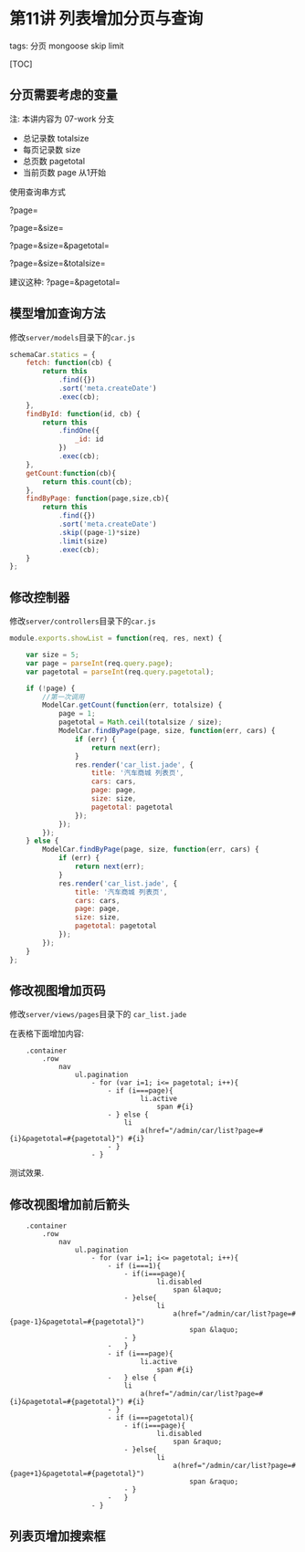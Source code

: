 # 第11讲 列表增加分页与查询

tags: 分页 mongoose skip limit

[TOC]


## 分页需要考虑的变量

注: 本讲内容为 07-work 分支

- 总记录数 totalsize
- 每页记录数 size
- 总页数 pagetotal
- 当前页数 page 从1开始

使用查询串方式

?page=<page>

?page=<page>&size=<size>

?page=<page>&size=<size>&pagetotal=<pagetotal>

?page=<page>&size=<size>&totalsize=<totalsize>

建议这种:
?page=<page>&pagetotal=<pagetotal>

## 模型增加查询方法

修改`server/models`目录下的`car.js`

```js
schemaCar.statics = {
	fetch: function(cb) {
		return this
			.find({})
			.sort('meta.createDate')
			.exec(cb);
	},
	findById: function(id, cb) {
		return this
			.findOne({
				_id: id
			})
			.exec(cb);
	},
	getCount:function(cb){
		return this.count(cb);
	},
	findByPage: function(page,size,cb){
		return this
			.find({})
			.sort('meta.createDate')
			.skip((page-1)*size)
			.limit(size)
			.exec(cb);
	}
};
```

## 修改控制器

修改`server/controllers`目录下的`car.js`

```js
module.exports.showList = function(req, res, next) {

	var size = 5;
	var page = parseInt(req.query.page);
	var pagetotal = parseInt(req.query.pagetotal);

	if (!page) {
		//第一次调用
		ModelCar.getCount(function(err, totalsize) {
			page = 1;
			pagetotal = Math.ceil(totalsize / size);
			ModelCar.findByPage(page, size, function(err, cars) {
				if (err) {
					return next(err);
				}
				res.render('car_list.jade', {
					title: '汽车商城 列表页',
					cars: cars,
					page: page,
					size: size,
					pagetotal: pagetotal
				});
			});
		});
	} else {
		ModelCar.findByPage(page, size, function(err, cars) {
			if (err) {
				return next(err);
			}
			res.render('car_list.jade', {
				title: '汽车商城 列表页',
				cars: cars,
				page: page,
				size: size,
				pagetotal: pagetotal
			});
		});
	}
};
```

## 修改视图增加页码

修改`server/views/pages`目录下的 `car_list.jade`

在表格下面增加内容:

```jade
	.container
		.row
			nav
				ul.pagination
					- for (var i=1; i<= pagetotal; i++){
						- if (i===page){
								li.active
									span #{i}
						- } else {
							li
								a(href="/admin/car/list?page=#{i}&pagetotal=#{pagetotal}") #{i}
						- }
					- }
```

测试效果.

## 修改视图增加前后箭头

```jade
	.container
		.row
			nav
				ul.pagination
					- for (var i=1; i<= pagetotal; i++){
						- if (i===1){
							- if(i===page){
									li.disabled
										span &laquo;
							- }else{
									li
										a(href="/admin/car/list?page=#{page-1}&pagetotal=#{pagetotal}")
											span &laquo;
							- }
						-	}
						- if (i===page){
								li.active
									span #{i}
						-	} else {
							li
								a(href="/admin/car/list?page=#{i}&pagetotal=#{pagetotal}") #{i}
						- }
						- if (i===pagetotal){
							- if(i===page){
									li.disabled
										span &raquo;
							- }else{
									li
										a(href="/admin/car/list?page=#{page+1}&pagetotal=#{pagetotal}")
											span &raquo;
							- }
						-	}							
					- }
```
## 列表页增加搜索框




